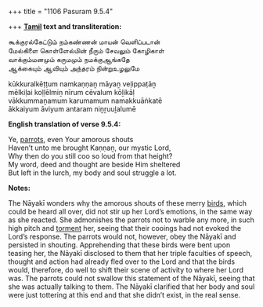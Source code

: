 +++
title = "1106 Pasuram 9.5.4"

+++
**[Tamil](/definition/tamil#history "show Tamil definitions") text and transliteration:**

கூக்குரல்கேட்டும் நம்கண்ணன் மாயன் வெளிப்படான்  
மேல்கிளை கொள்ளேல்மின் நீரும் சேவலும் கோழிகாள்  
வாக்கும்மனமும் கருமமும் நமக்குஆங்கதே  
ஆக்கையும் ஆவியும் அந்தரம் நின்றுஉழலுமே

kūkkuralkēṭṭum namkaṇṇaṉ māyaṉ veḷippaṭāṉ  
mēlkiḷai koḷḷēlmiṉ nīrum cēvalum kōḻikāḷ  
vākkummaṉamum karumamum namakkuāṅkatē  
ākkaiyum āviyum antaram niṉṟuuḻalumē

**English translation of verse 9.5.4:**

Ye, [parrots](/definition/parrot#history "show parrots definitions"), even Your amorous shouts  
Haven’t unto me brought Kaṇṇaṉ, our mystic Lord,  
Why then do you still coo so loud from that height?  
My word, deed and thought are beside Him sheltered  
But left in the lurch, my body and soul struggle a lot.

**Notes:**

The Nāyakī wonders why the amorous shouts of these merry [birds](/definition/bird#history "show birds definitions"), which could be heard all over, did not stir up her Lord’s emotions, in the same way as she reacted. She admonishes the parrots not to warble any more, in such high pitch and [torment](/definition/torment#history "show torment definitions") her, seeing that their cooings had not evoked the Lord’s response. The parrots would not, however, obey the Nāyakī and persisted in shouting. Apprehending that these birds were bent upon teasing her, the Nāyakī disclosed to them that her triple faculties of speech, thought and action had already fled over to the Lord and that the birds would, therefore, do well to shift their scene of activity to where her Lord was. The parrots could not swallow this statement of the Nāyakī, seeing that she was actually talking to them. The Nāyakī clarified that her body and soul were just tottering at this end and that she didn’t exist, in the real sense.



